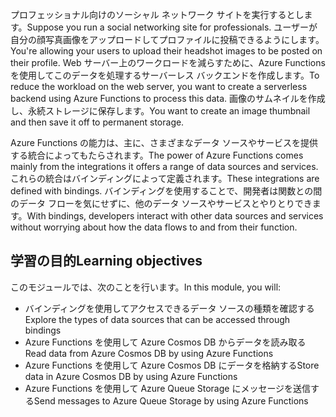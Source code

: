 <span data-ttu-id="5d61e-101">プロフェッショナル向けのソーシャル ネットワーク サイトを実行するとします。</span><span class="sxs-lookup"><span data-stu-id="5d61e-101">Suppose you run a social networking site for professionals.</span></span> <span data-ttu-id="5d61e-102">ユーザーが自分の顔写真画像をアップロードしてプロファイルに投稿できるようにします。</span><span class="sxs-lookup"><span data-stu-id="5d61e-102">You're allowing your users to upload their headshot images to be posted on their profile.</span></span> <span data-ttu-id="5d61e-103">Web サーバー上のワークロードを減らすために、Azure Functions を使用してこのデータを処理するサーバーレス バックエンドを作成します。</span><span class="sxs-lookup"><span data-stu-id="5d61e-103">To reduce the workload on the web server, you want to create a serverless backend using Azure Functions to process this data.</span></span> <span data-ttu-id="5d61e-104">画像のサムネイルを作成し、永続ストレージに保存します。</span><span class="sxs-lookup"><span data-stu-id="5d61e-104">You want to create an image thumbnail and then save it off to permanent storage.</span></span> 

<span data-ttu-id="5d61e-105">Azure Functions の能力は、主に、さまざまなデータ ソースやサービスを提供する統合によってもたらされます。</span><span class="sxs-lookup"><span data-stu-id="5d61e-105">The power of Azure Functions comes mainly from the integrations it offers a range of data sources and services.</span></span> <span data-ttu-id="5d61e-106">これらの統合はバインディングによって定義されます。</span><span class="sxs-lookup"><span data-stu-id="5d61e-106">These integrations are defined with bindings.</span></span> <span data-ttu-id="5d61e-107">バインディングを使用することで、開発者は関数との間のデータ フローを気にせずに、他のデータ ソースやサービスとやりとりできます。</span><span class="sxs-lookup"><span data-stu-id="5d61e-107">With bindings, developers interact with other data sources and services without worrying about how the data flows to and from their function.</span></span>

## <a name="learning-objectives"></a><span data-ttu-id="5d61e-108">学習の目的</span><span class="sxs-lookup"><span data-stu-id="5d61e-108">Learning objectives</span></span>

<span data-ttu-id="5d61e-109">このモジュールでは、次のことを行います。</span><span class="sxs-lookup"><span data-stu-id="5d61e-109">In this module, you will:</span></span>

- <span data-ttu-id="5d61e-110">バインディングを使用してアクセスできるデータ ソースの種類を確認する</span><span class="sxs-lookup"><span data-stu-id="5d61e-110">Explore the types of data sources that can be accessed through bindings</span></span>
- <span data-ttu-id="5d61e-111">Azure Functions を使用して Azure Cosmos DB からデータを読み取る</span><span class="sxs-lookup"><span data-stu-id="5d61e-111">Read data from Azure Cosmos DB by using Azure Functions</span></span>
- <span data-ttu-id="5d61e-112">Azure Functions を使用して Azure Cosmos DB にデータを格納する</span><span class="sxs-lookup"><span data-stu-id="5d61e-112">Store data in Azure Cosmos DB by using Azure Functions</span></span>
- <span data-ttu-id="5d61e-113">Azure Functions を使用して Azure Queue Storage にメッセージを送信する</span><span class="sxs-lookup"><span data-stu-id="5d61e-113">Send messages to Azure Queue Storage by using Azure Functions</span></span>

